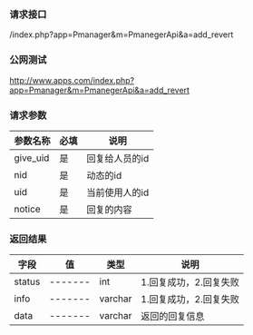 ### **请求接口**
/index.php?app=Pmanager&m=PmanegerApi&a=add_revert
### **公网测试**
http://www.apps.com/index.php?app=Pmanager&m=PmanegerApi&a=add_revert
### **请求参数**

| 参数名称  |必填|     说明      |
|------|-----|------|
| give_uid     | 是 |  回复给人员的id  |
| nid| 是 | 动态的id  |
| uid| 是 |  当前使用人的id   |
| notice| 是 |  回复的内容   |

### **返回结果**
|字段        |值          |类型    |说明        |
| ---------  |--------    |-------- |--------  |
|status          |-------   |int    |1.回复成功，2.回复失败  |
|info| -------     |varchar  |1.回复成功，2.回复失败      |
|data| -------     |varchar  |  返回的回复信息   |
